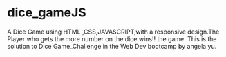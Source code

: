 # dice_gameJS
A Dice Game using HTML ,CSS,JAVASCRIPT,with a responsive design.The Player who gets the more number on the dice wins!! the game.
This is the solution to  Dice Game_Challenge in the Web Dev bootcamp by angela yu.

